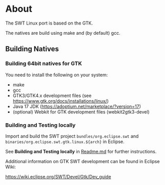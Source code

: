 # About

The SWT Linux port is based on the GTK.

The natives are build using make and (by default) gcc.

## Building Natives

### Building 64bit natives for GTK

You need to install the following on your system:

* make
* gcc
* GTK3/GTK4.x development files (see https://www.gtk.org/docs/installations/linux/)
* Java 17 JDK (https://adoptium.net/marketplace/?version=17)
* (optional) Webkit for GTK development files (webkit2gtk3-devel)

### Building and Testing locally

Import and build the SWT project `bundles/org.eclipse.swt` and `binaries/org.eclipse.swt.gtk.linux.${arch}` in Eclipse.

See **Building and Testing locally** in [Readme.md](Readme.md) for further instructions.

Additional information on GTK SWT development can be found in Eclipse Wiki:

https://wiki.eclipse.org/SWT/Devel/Gtk/Dev_guide
